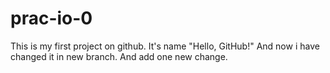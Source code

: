 # prac-io-0
This is my first project on github. It's name "Hello, GitHub!"
And now i have changed it in new branch.
And add one new change. 
